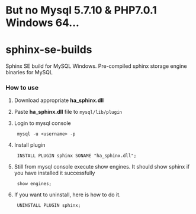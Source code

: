 # But no Mysql 5.7.10 & PHP7.0.1 Windows 64...

# sphinx-se-builds

Sphinx SE build for MySQL Windows. Pre-compiled sphinx storage engine binaries for MySQL

### How to use

1. Download appropriate **ha_sphinx.dll**
2. Paste **ha_sphinx.dll** file to `mysql/lib/plugin`
3. Login to mysql console

		mysql -u <username> -p

4. Install plugin

		INSTALL PLUGIN sphinx SONAME "ha_sphinx.dll";

5. Still from mysql console execute show engines. It should show sphinx if you have installed it successfully

		show engines;
5. If you want to uninstall, here is how to do it.

		UNINSTALL PLUGIN sphinx;

